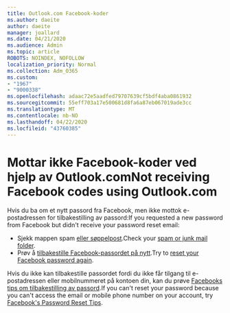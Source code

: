 ```yaml
---
title: Outlook.com Facebook-koder
ms.author: daeite
author: daeite
manager: joallard
ms.date: 04/21/2020
ms.audience: Admin
ms.topic: article
ROBOTS: NOINDEX, NOFOLLOW
localization_priority: Normal
ms.collection: Adm_O365
ms.custom:
- "1967"
- "9000338"
ms.openlocfilehash: adaac72e5aadfed79707639cf5bdf4aba0861932
ms.sourcegitcommit: 55eff703a17e500681d8fa6a87eb067019ade3cc
ms.translationtype: MT
ms.contentlocale: nb-NO
ms.lasthandoff: 04/22/2020
ms.locfileid: "43760385"
---
```

# <a name="not-receiving-facebook-codes-using-outlookcom"></a><span data-ttu-id="c9fc9-102">Mottar ikke Facebook-koder ved hjelp av Outlook.com</span><span class="sxs-lookup"><span data-stu-id="c9fc9-102">Not receiving Facebook codes using Outlook.com</span></span>

<span data-ttu-id="c9fc9-103">Hvis du ba om et nytt passord fra Facebook, men ikke mottok e-postadressen for tilbakestilling av passord:</span><span class="sxs-lookup"><span data-stu-id="c9fc9-103">If you requested a new password from Facebook but didn't receive your password reset email:</span></span>

- <span data-ttu-id="c9fc9-104">Sjekk mappen spam [eller søppelpost](https://outlook.live.com/mail/junkemail).</span><span class="sxs-lookup"><span data-stu-id="c9fc9-104">Check your [spam or junk mail folder](https://outlook.live.com/mail/junkemail).</span></span>
- <span data-ttu-id="c9fc9-105">Prøv å [tilbakestille Facebook-passordet på nytt](https://aka.ms/facebook-password-reset).</span><span class="sxs-lookup"><span data-stu-id="c9fc9-105">Try to [reset your Facebook password again](https://aka.ms/facebook-password-reset).</span></span>

<span data-ttu-id="c9fc9-106">Hvis du ikke kan tilbakestille passordet fordi du ikke får tilgang til e-postadressen eller mobilnummeret på kontoen din, kan du prøve [Facebooks tips om tilbakestilling av passord](https://aka.ms/facebook-password-help).</span><span class="sxs-lookup"><span data-stu-id="c9fc9-106">If you can't reset your password because you can't access the email or mobile phone number on your account, try [Facebook's Password Reset Tips](https://aka.ms/facebook-password-help).</span></span>